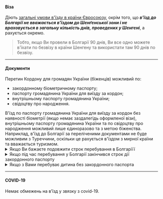 #### Віза

Діють [загальні умови в'їзду в країни Євросоюзу](/article/73ed692655a69928f4fbd4601), окрім того, що ***в'їзд до Болгарії не вважається в'їздом до Шенґенської зони і не враховується в загальну кількість днів, проведених у Шенгені***, а рахується окремо. 

>Тобто, якщо Ви провели в Болгарії 90 днів, Ви все одно можете в'їхати по безвізу в країни Шенгену та використати там 90 днів по безвізу.

<section>

</section>

***



#### Документи

Перетин Кордону для громадян України (біженців) можливий по:
- закордонному біометричному паспорту;
- паспорту громадянина України для виїзду за кордон;
- внутрішньому паспорту громадянина України;
- свідоцтву про народження.


<section type="danger">
В'їзд по паспорту громадянина України для виїзду за кордон без наявності біометрії (якщо немає заздалегідь оформленої візи), внутрішньому паспорту громадянина України та по свідоцтву про народження можливий лише єдиноразово та з метою біженства.
Наприклад, в'їзд до Болгарії за переліченими документами не буде можливим з Туреччини, оскільки це рахується в'їздом з мирної країни та вважається туризмом.
</section>

<details>
<summary> Якщо Ви бажаєте подовжити строк перебування в Болгаріїї</summary> 
Термін перебування може бути продовжений з гуманітарних причин, пов'язаних із надзвичайними обставинами. 

Громадяни України, які бажають продовжити безвізове перебування в Республіці Болгарія, можуть подавати заяву до Міграційної служби Міністерства внутрішніх справ до закінчення терміну безвізового перебування за адресою: Софія, бул.Княгині Марія Луїза, 48.

При проживанні за межами міста Софія, є можливість відвідати відповідний міграційний сектор/групу Регіонального управління Міністерства внутрішніх справ за місцем проживання в країні.

 Форму заяви можна отримати на місці або заповнити заздалегідь, завантаживши із сайту Міграційної служби.

 </details>


<details>
<summary>Якщо під час перебування у Болгарії закінчився строк дії закордонного паспорту</summary> 
необхідно звернутися до консульського відділу Посольства України в Республіці Болгарія (м.Софія, ж/к Овча Купель, вул. Боряна 29).
</details>

<details>
<summary>Якщо з Вами перебуває дитина без закордонного паспорта</summary>
необхідно звернутися в Консульський відділ Посольства України в Республіці Болгарія для внесення данних та вклейки фотокартки дитини до Вашого закордонного паспорта.
Вам необхідно надати: фотокартку розміром 3,4Х4,5, свідоцтво про народження дитини та паспорт батьків.
</details>


***

#### COVID-19

Немає обмежень на в’їзд у звязку з covid-19.



